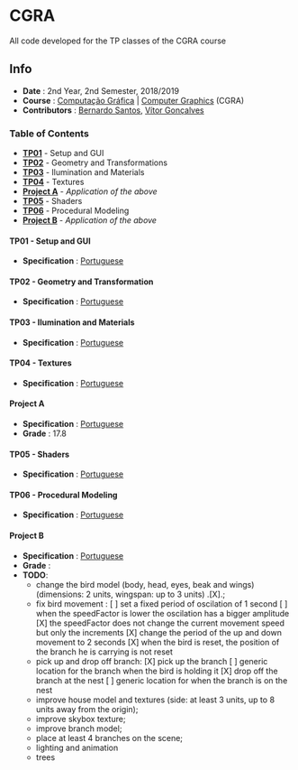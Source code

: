 # CGRA

All code developed for the TP classes of the CGRA course

## Info
* **Date** : 2nd Year, 2nd Semester, 2018/2019
* **Course** : [Computação Gráfica](https://sigarra.up.pt/feup/pt/ucurr_geral.ficha_uc_view?pv_ocorrencia_id=419996) | [Computer Graphics](https://sigarra.up.pt/feup/en/UCURR_GERAL.FICHA_UC_VIEW?pv_ocorrencia_id=419996) (CGRA)
* **Contributors** : [Bernardo Santos](https://github.com/bernas670), [Vítor Gonçalves](https://github.com/torrinheira)

### Table of Contents
* [**TP01**](#tp01---setup-and-gui) - Setup and GUI
* [**TP02**](#tp02---geometry-and-transformations) - Geometry and Transformations
* [**TP03**](#tp03---ilumination-and-materials) - Ilumination and Materials
* [**TP04**](#tp04---texture) - Textures
* [**Project A**](#project-a) - *Application of the above*
* [**TP05**](#tp05---shaders) - Shaders
* [**TP06**](#tp06---procedural-modeling) - Procedural Modeling
* [**Project B**](#project-b) - *Application of the above*

#### TP01 - Setup and GUI
* **Specification** : [Portuguese](specifications/tp01.pdf)

#### TP02 - Geometry and Transformation
* **Specification** : [Portuguese](specifications/tp02.pdf)

#### TP03 - Ilumination and Materials
* **Specification** : [Portuguese](specifications/tp03.pdf)

#### TP04 - Textures
* **Specification** : [Portuguese](specifications/tp04.pdf)

#### Project A
* **Specification** : [Portuguese](specifications/projA.pdf)
* **Grade** : 17.8

#### TP05 - Shaders
* **Specification** : [Portuguese](specifications/tp05.pdf)

#### TP06 - Procedural Modeling
* **Specification** : [Portuguese](specifications/tp06.pdf)

#### Project B
* **Specification** : [Portuguese](specification/projB.pdf)
* **Grade** :
* **TODO**:
    * change the bird model (body, head, eyes, beak and wings) (dimensions: 2 units, wingspan: up to 3 units) .[X].;
    * fix bird movement :
        [ ] set a fixed period of oscilation of 1 second
        [ ] when the speedFactor is lower the oscilation has a bigger amplitude
        [X] the speedFactor does not change the current movement speed but only the increments
        [X] change the period of the up and down movement to 2 seconds
        [X] when the bird is reset, the position of the branch he is carrying is not reset
    * pick up and drop off branch:
        [X] pick up the branch
        [ ] generic location for the branch when the bird is holding it
        [X] drop off the branch at the nest
        [ ] generic location for when the branch is on the nest
    * improve house model and textures (side: at least 3 units, up to 8 units away from the origin);
    * improve skybox texture;
    * improve branch model;
    * place at least 4 branches on the scene;
    * lighting and animation
    * trees
